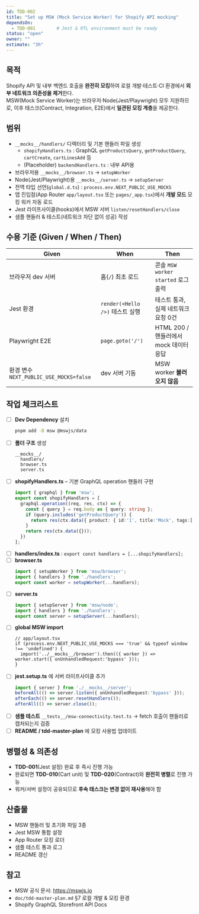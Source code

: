 ```yaml
---
id: TDD-002
title: "Set up MSW (Mock Service Worker) for Shopify API mocking"
dependsOn:
  - TDD-001        # Jest & RTL environment must be ready
status: "open"
owner: ""
estimate: "3h"
---
```


## 목적
Shopify API 및 내부 백엔드 호출을 **완전히 모킹**하여 로컬 개발·테스트·CI 환경에서 **외부 네트워크 의존성을 제거**한다.  
MSW(Mock Service Worker)는 브라우저·Node(Jest/Playwright) 모두 지원하므로, 이후 태스크(Contract, Integration, E2E)에서 **일관된 모킹 계층**을 제공한다.

## 범위
- `__mocks__/handlers/` 디렉터리 및 기본 핸들러 파일 생성  
  - `shopifyHandlers.ts` : GraphQL `getProductsQuery`, `getProductQuery`, `cartCreate`, `cartLinesAdd` 등
  - (Placeholder) `backendHandlers.ts` : 내부 API용
- 브라우저용 `__mocks__/browser.ts` → `setupWorker`
- Node(Jest/Playwright)용 `__mocks__/server.ts` → `setupServer`
- 전역 타입 선언(`global.d.ts`) : `process.env.NEXT_PUBLIC_USE_MOCKS`
- 앱 진입점(App Router `app/layout.tsx` 또는 `pages/_app.tsx`)에서 **개발 모드** 모킹 워커 자동 로드
- Jest 라이프사이클(hooks)에서 MSW 서버 `listen/resetHandlers/close`
- 샘플 핸들러 & 테스트(네트워크 차단 없이 성공) 작성

## 수용 기준 (Given / When / Then)

| Given | When | Then |
|-------|------|------|
| 브라우저 dev 서버 | 홈(`/`) 최초 로드 | 콘솔 `MSW worker started` 로그 출력 |
| Jest 환경 | `render(<Hello />)` 테스트 실행 | 테스트 통과, 실제 네트워크 요청 0건 |
| Playwright E2E | `page.goto('/')` | HTML 200 / 핸들러에서 mock 데이터 응답 |
| 환경 변수 `NEXT_PUBLIC_USE_MOCKS=false` | dev 서버 기동 | MSW worker **불러오지 않음** |

## 작업 체크리스트
- [ ] **Dev Dependency** 설치  
  ```bash
  pnpm add -D msw @mswjs/data
  ```
- [ ] **폴더 구조** 생성  
  ```
  __mocks__/
    handlers/
    browser.ts
    server.ts
  ```
- [ ] **shopifyHandlers.ts** – 기본 GraphQL operation 핸들러 구현  
  ```ts
  import { graphql } from 'msw';
  export const shopifyHandlers = [
    graphql.operation((req, res, ctx) => {
      const { query } = req.body as { query: string };
      if (query.includes('getProductQuery')) {
        return res(ctx.data({ product: { id:'1', title:'Mock', tags:[], images:{edges:[]}, variants:{edges:[]} } }));
      }
      return res(ctx.data({}));
    })
  ];
  ```
- [ ] **handlers/index.ts** : `export const handlers = [...shopifyHandlers];`
- [ ] **browser.ts**  
  ```ts
  import { setupWorker } from 'msw/browser';
  import { handlers } from './handlers';
  export const worker = setupWorker(...handlers);
  ```
- [ ] **server.ts**  
  ```ts
  import { setupServer } from 'msw/node';
  import { handlers } from './handlers';
  export const server = setupServer(...handlers);
  ```
- [ ] **global MSW import**  
  ```tsx
  // app/layout.tsx
  if (process.env.NEXT_PUBLIC_USE_MOCKS === 'true' && typeof window !== 'undefined') {
    import('../__mocks__/browser').then(({ worker }) => worker.start({ onUnhandledRequest:'bypass' }));
  }
  ```
- [ ] **jest.setup.ts** 에 서버 라이프사이클 추가  
  ```ts
  import { server } from './__mocks__/server';
  beforeAll(() => server.listen({ onUnhandledRequest:'bypass' }));
  afterEach(() => server.resetHandlers());
  afterAll(() => server.close());
  ```
- [ ] **샘플 테스트** `__tests__/msw-connectivity.test.ts` → fetch 호출이 핸들러로 캡처되는지 검증
- [ ] **README / tdd-master-plan** 에 모킹 사용법 업데이트

## 병렬성 & 의존성
- **TDD-001**(Jest 설정) 완료 후 즉시 진행 가능
- 완료되면 **TDD-010**(Cart unit) 및 **TDD-020**(Contract)와 **완전히 병렬**로 진행 가능
- 워커/서버 설정이 공유되므로 **후속 태스크는 변경 없이 재사용**해야 함

## 산출물
- MSW 핸들러 및 초기화 파일 3종
- Jest MSW 통합 설정
- App Router 모킹 로더
- 샘플 테스트 통과 로그
- README 갱신

## 참고
- MSW 공식 문서: https://mswjs.io
- `doc/tdd-master-plan.md` §7 로컬 개발 & 모킹 환경
- Shopify GraphQL Storefront API Docs

